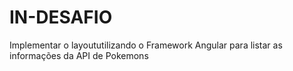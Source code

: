 # IN-DESAFIO

Implementar o layoututilizando o Framework Angular para listar as informações da API de Pokemons
